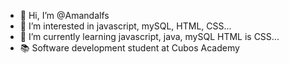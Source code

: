 - 👋 Hi, I’m @Amandalfs
- 👀 I’m interested in javascript, mySQL, HTML, CSS...
- 🌱 I’m currently learning javascript, java, mySQL HTML is CSS...
- 📚 Software development student at Cubos Academy

<!---
Amandalfs/Amandalfs is a ✨ special ✨ repository because its `README.md` (this file) appears on your GitHub profile.
You can click the Preview link to take a look at your changes.
--->
